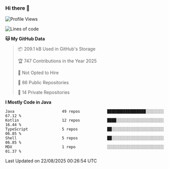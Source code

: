 ### Hi there 👋


<!--START_SECTION:waka-->
![Profile Views](http://img.shields.io/badge/Profile%20Views-0-blue)

![Lines of code](https://img.shields.io/badge/From%20Hello%20World%20I%27ve%20Written-5.0%20million%20lines%20of%20code-blue)

**🐱 My GitHub Data** 

> 📦 209.1 kB Used in GitHub's Storage 
 > 
> 🏆 747 Contributions in the Year 2025
 > 
> 🚫 Not Opted to Hire
 > 
> 📜 86 Public Repositories 
 > 
> 🔑 14 Private Repositories 
 > 
**I Mostly Code in Java** 

```text
Java                     49 repos            █████████████████░░░░░░░░   67.12 % 
Kotlin                   12 repos            ████░░░░░░░░░░░░░░░░░░░░░   16.44 % 
TypeScript               5 repos             ██░░░░░░░░░░░░░░░░░░░░░░░   06.85 % 
Shell                    5 repos             ██░░░░░░░░░░░░░░░░░░░░░░░   06.85 % 
MDX                      1 repo              ░░░░░░░░░░░░░░░░░░░░░░░░░   01.37 % 
```




 Last Updated on 22/08/2025 00:26:54 UTC
<!--END_SECTION:waka-->
